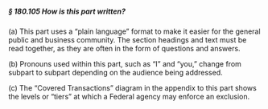 ##### § 180.105 How is this part written? #####

(a) This part uses a “plain language” format to make it easier for the general public and business community. The section headings and text must be read together, as they are often in the form of questions and answers.

(b) Pronouns used within this part, such as “I” and “you,” change from subpart to subpart depending on the audience being addressed.

(c) The “Covered Transactions” diagram in the appendix to this part shows the levels or “tiers” at which a Federal agency may enforce an exclusion.